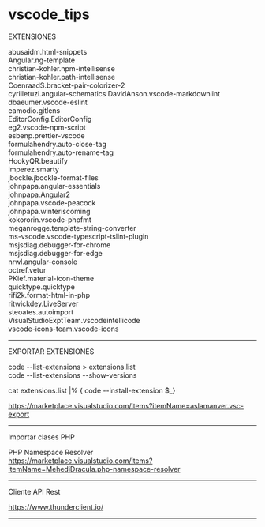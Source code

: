 # vscode_tips  

EXTENSIONES 

abusaidm.html-snippets  
Angular.ng-template  
christian-kohler.npm-intellisense  
christian-kohler.path-intellisense  
CoenraadS.bracket-pair-colorizer-2  
cyrilletuzi.angular-schematics 
DavidAnson.vscode-markdownlint  
dbaeumer.vscode-eslint  
eamodio.gitlens  
EditorConfig.EditorConfig  
eg2.vscode-npm-script  
esbenp.prettier-vscode  
formulahendry.auto-close-tag  
formulahendry.auto-rename-tag  
HookyQR.beautify  
imperez.smarty  
jbockle.jbockle-format-files  
johnpapa.angular-essentials  
johnpapa.Angular2  
johnpapa.vscode-peacock  
johnpapa.winteriscoming  
kokororin.vscode-phpfmt  
meganrogge.template-string-converter  
ms-vscode.vscode-typescript-tslint-plugin  
msjsdiag.debugger-for-chrome  
msjsdiag.debugger-for-edge  
nrwl.angular-console  
octref.vetur  
PKief.material-icon-theme  
quicktype.quicktype  
rifi2k.format-html-in-php  
ritwickdey.LiveServer  
steoates.autoimport  
VisualStudioExptTeam.vscodeintellicode  
vscode-icons-team.vscode-icons


----------------------------------------  



EXPORTAR EXTENSIONES  

code --list-extensions > extensions.list   
code --list-extensions --show-versions  


cat extensions.list |% { code --install-extension $_}  

https://marketplace.visualstudio.com/items?itemName=aslamanver.vsc-export  

---------------------------------------  

Importar clases PHP  

PHP Namespace Resolver  
https://marketplace.visualstudio.com/items?itemName=MehediDracula.php-namespace-resolver  

---------------------------------------  

Cliente API Rest  

https://www.thunderclient.io/  

---------------------------------------  


 
 

